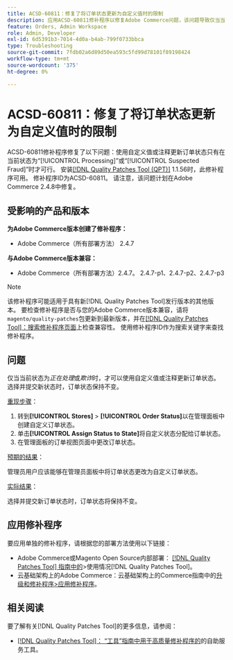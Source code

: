 ```yaml
---
title: ACSD-60811：修复了将订单状态更新为自定义值时的限制
description: 应用ACSD-60811修补程序以修复Adobe Commerce问题，该问题导致仅当当前状态为“正在处理”或“欺诈”时，才可能使用自定义值或注释更新订单状态。
feature: Orders, Admin Workspace
role: Admin, Developer
exl-id: 6d5391b3-7014-4d0a-b4ab-799f0733bbca
type: Troubleshooting
source-git-commit: 7fdb02a6d89d50ea593c5fd99d78101f89198424
workflow-type: tm+mt
source-wordcount: '375'
ht-degree: 0%

---
```


# ACSD-60811：修复了将订单状态更新为自定义值时的限制

ACSD-60811修补程序修复了以下问题：使用自定义值或注释更新订单状态只有在当前状态为“[!UICONTROL Processing]”或“[!UICONTROL Suspected Fraud]”时才可行。 安装[[!DNL Quality Patches Tool (QPT)]](/help/tools/quality-patches-tool/quality-patches-tool-to-self-serve-quality-patches.md) 1.1.56时，此修补程序可用。 修补程序ID为ACSD-60811。 请注意，该问题计划在Adobe Commerce 2.4.8中修复。

## 受影响的产品和版本

**为Adobe Commerce版本创建了修补程序：**

* Adobe Commerce（所有部署方法） 2.4.7

**与Adobe Commerce版本兼容：**

* Adobe Commerce（所有部署方法）2.4.7。 2.4.7-p1、2.4.7-p2、2.4.7-p3

>[!NOTE]
>
>该修补程序可能适用于具有新[!DNL Quality Patches Tool]发行版本的其他版本。 要检查修补程序是否与您的Adobe Commerce版本兼容，请将`magento/quality-patches`包更新到最新版本，并在[[!DNL Quality Patches Tool]：搜索修补程序页面](https://experienceleague.adobe.com/tools/commerce-quality-patches/index.html?lang=zh-Hans)上检查兼容性。 使用修补程序ID作为搜索关键字来查找修补程序。

## 问题

仅当当前状态为&#x200B;*正在处理*&#x200B;或&#x200B;*欺诈*&#x200B;时，才可以使用自定义值或注释更新订单状态。 选择并提交新状态时，订单状态保持不变。

<u>重现步骤</u>：

1. 转到&#x200B;**[!UICONTROL Stores]** > **[!UICONTROL Order Status]**&#x200B;以在管理面板中创建自定义订单状态。
1. 单击&#x200B;**[!UICONTROL Assign Status to State]**&#x200B;将自定义状态分配给订单状态。
1. 在管理面板的订单视图页面中更改订单状态。

<u>预期的结果</u>：

管理员用户应该能够在管理员面板中将订单状态更改为自定义订单状态。

<u>实际结果</u>：

选择并提交新订单状态时，订单状态将保持不变。

## 应用修补程序

要应用单独的修补程序，请根据您的部署方法使用以下链接：

* Adobe Commerce或Magento Open Source内部部署： [[!DNL Quality Patches Tool] 指南中的](/help/tools/quality-patches-tool/usage.md)>使用情况[!DNL Quality Patches Tool]。
* 云基础架构上的Adobe Commerce：云基础架构上的Commerce指南中的[升级和修补程序>应用修补程序](https://experienceleague.adobe.com/docs/commerce-cloud-service/user-guide/develop/upgrade/apply-patches.html?lang=zh-Hans)。

## 相关阅读

要了解有关[!DNL Quality Patches Tool]的更多信息，请参阅：

* [[!DNL Quality Patches Tool]： “工具”指南中用于高质量修补程序的](/help/tools/quality-patches-tool/quality-patches-tool-to-self-serve-quality-patches.md)的自助服务工具。
